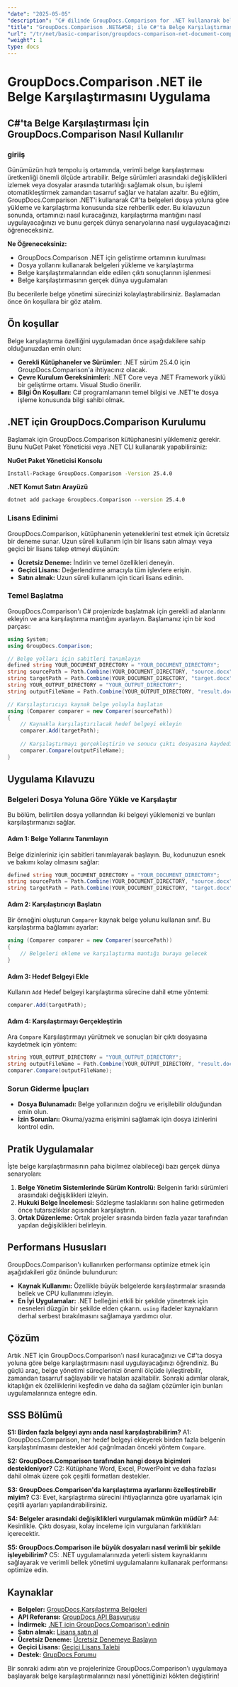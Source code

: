 ```yaml
---
"date": "2025-05-05"
"description": "C# dilinde GroupDocs.Comparison for .NET kullanarak belge karşılaştırmasının nasıl uygulanacağını öğrenin. Belge yönetim sürecinizi kolaylaştırın ve zamandan tasarruf edin."
"title": "GroupDocs.Comparison .NET&#58; ile C#'ta Belge Karşılaştırmasını Uygulama Adım Adım Kılavuz"
"url": "/tr/net/basic-comparison/groupdocs-comparison-net-document-comparison-csharp/"
"weight": 1
type: docs
---
```

# GroupDocs.Comparison .NET ile Belge Karşılaştırmasını Uygulama

## C#'ta Belge Karşılaştırması İçin GroupDocs.Comparison Nasıl Kullanılır 

### giriiş

Günümüzün hızlı tempolu iş ortamında, verimli belge karşılaştırması üretkenliği önemli ölçüde artırabilir. Belge sürümleri arasındaki değişiklikleri izlemek veya dosyalar arasında tutarlılığı sağlamak olsun, bu işlemi otomatikleştirmek zamandan tasarruf sağlar ve hataları azaltır. Bu eğitim, GroupDocs.Comparison .NET'i kullanarak C#'ta belgeleri dosya yoluna göre yükleme ve karşılaştırma konusunda size rehberlik eder. Bu kılavuzun sonunda, ortamınızı nasıl kuracağınızı, karşılaştırma mantığını nasıl uygulayacağınızı ve bunu gerçek dünya senaryolarına nasıl uygulayacağınızı öğreneceksiniz.

**Ne Öğreneceksiniz:**
- GroupDocs.Comparison .NET için geliştirme ortamının kurulması
- Dosya yollarını kullanarak belgeleri yükleme ve karşılaştırma
- Belge karşılaştırmalarından elde edilen çıktı sonuçlarının işlenmesi
- Belge karşılaştırmasının gerçek dünya uygulamaları

Bu becerilerle belge yönetimi sürecinizi kolaylaştırabilirsiniz. Başlamadan önce ön koşullara bir göz atalım.

## Ön koşullar

Belge karşılaştırma özelliğini uygulamadan önce aşağıdakilere sahip olduğunuzdan emin olun:

- **Gerekli Kütüphaneler ve Sürümler:** .NET sürüm 25.4.0 için GroupDocs.Comparison'a ihtiyacınız olacak.
- **Çevre Kurulum Gereksinimleri:** .NET Core veya .NET Framework yüklü bir geliştirme ortamı. Visual Studio önerilir.
- **Bilgi Ön Koşulları:** C# programlamanın temel bilgisi ve .NET'te dosya işleme konusunda bilgi sahibi olmak.

## .NET için GroupDocs.Comparison Kurulumu

Başlamak için GroupDocs.Comparison kütüphanesini yüklemeniz gerekir. Bunu NuGet Paket Yöneticisi veya .NET CLI kullanarak yapabilirsiniz:

**NuGet Paket Yöneticisi Konsolu**
```bash
Install-Package GroupDocs.Comparison -Version 25.4.0
```

**.NET Komut Satırı Arayüzü**
```bash
dotnet add package GroupDocs.Comparison --version 25.4.0
```

### Lisans Edinimi

GroupDocs.Comparison, kütüphanenin yeteneklerini test etmek için ücretsiz bir deneme sunar. Uzun süreli kullanım için bir lisans satın almayı veya geçici bir lisans talep etmeyi düşünün:

- **Ücretsiz Deneme:** İndirin ve temel özellikleri deneyin.
- **Geçici Lisans:** Değerlendirme amacıyla tüm işlevlere erişin.
- **Satın almak:** Uzun süreli kullanım için ticari lisans edinin.

### Temel Başlatma

GroupDocs.Comparison'ı C# projenizde başlatmak için gerekli ad alanlarını ekleyin ve ana karşılaştırma mantığını ayarlayın. Başlamanız için bir kod parçası:

```csharp
using System;
using GroupDocs.Comparison;

// Belge yolları için sabitleri tanımlayın
defined string YOUR_DOCUMENT_DIRECTORY = "YOUR_DOCUMENT_DIRECTORY";
string sourcePath = Path.Combine(YOUR_DOCUMENT_DIRECTORY, "source.docx");
string targetPath = Path.Combine(YOUR_DOCUMENT_DIRECTORY, "target.docx");
string YOUR_OUTPUT_DIRECTORY = "YOUR_OUTPUT_DIRECTORY";
string outputFileName = Path.Combine(YOUR_OUTPUT_DIRECTORY, "result.docx");

// Karşılaştırıcıyı kaynak belge yoluyla başlatın
using (Comparer comparer = new Comparer(sourcePath))
{
    // Kaynakla karşılaştırılacak hedef belgeyi ekleyin
    comparer.Add(targetPath);
    
    // Karşılaştırmayı gerçekleştirin ve sonucu çıktı dosyasına kaydedin
    comparer.Compare(outputFileName);
}
```

## Uygulama Kılavuzu

### Belgeleri Dosya Yoluna Göre Yükle ve Karşılaştır

Bu bölüm, belirtilen dosya yollarından iki belgeyi yüklemenizi ve bunları karşılaştırmanızı sağlar.

#### Adım 1: Belge Yollarını Tanımlayın

Belge dizinleriniz için sabitleri tanımlayarak başlayın. Bu, kodunuzun esnek ve bakımı kolay olmasını sağlar:

```csharp
defined string YOUR_DOCUMENT_DIRECTORY = "YOUR_DOCUMENT_DIRECTORY";
string sourcePath = Path.Combine(YOUR_DOCUMENT_DIRECTORY, "source.docx");
string targetPath = Path.Combine(YOUR_DOCUMENT_DIRECTORY, "target.docx");
```

#### Adım 2: Karşılaştırıcıyı Başlatın

Bir örneğini oluşturun `Comparer` kaynak belge yolunu kullanan sınıf. Bu karşılaştırma bağlamını ayarlar:

```csharp
using (Comparer comparer = new Comparer(sourcePath))
{
    // Belgeleri ekleme ve karşılaştırma mantığı buraya gelecek
}
```

#### Adım 3: Hedef Belgeyi Ekle

Kullanın `Add` Hedef belgeyi karşılaştırma sürecine dahil etme yöntemi:

```csharp
comparer.Add(targetPath);
```

#### Adım 4: Karşılaştırmayı Gerçekleştirin

Ara `Compare` Karşılaştırmayı yürütmek ve sonuçları bir çıktı dosyasına kaydetmek için yöntem:

```csharp
string YOUR_OUTPUT_DIRECTORY = "YOUR_OUTPUT_DIRECTORY";
string outputFileName = Path.Combine(YOUR_OUTPUT_DIRECTORY, "result.docx");
comparer.Compare(outputFileName);
```

### Sorun Giderme İpuçları
- **Dosya Bulunamadı:** Belge yollarınızın doğru ve erişilebilir olduğundan emin olun.
- **İzin Sorunları:** Okuma/yazma erişimini sağlamak için dosya izinlerini kontrol edin.

## Pratik Uygulamalar

İşte belge karşılaştırmasının paha biçilmez olabileceği bazı gerçek dünya senaryoları:
1. **Belge Yönetim Sistemlerinde Sürüm Kontrolü:** Belgenin farklı sürümleri arasındaki değişiklikleri izleyin.
2. **Hukuki Belge İncelemesi:** Sözleşme taslaklarını son haline getirmeden önce tutarsızlıklar açısından karşılaştırın.
3. **Ortak Düzenleme:** Ortak projeler sırasında birden fazla yazar tarafından yapılan değişiklikleri belirleyin.

## Performans Hususları

GroupDocs.Comparison'ı kullanırken performansı optimize etmek için aşağıdakileri göz önünde bulundurun:
- **Kaynak Kullanımı:** Özellikle büyük belgelerde karşılaştırmalar sırasında bellek ve CPU kullanımını izleyin.
- **En İyi Uygulamalar:** .NET belleğini etkili bir şekilde yönetmek için nesneleri düzgün bir şekilde elden çıkarın. `using` ifadeler kaynakların derhal serbest bırakılmasını sağlamaya yardımcı olur.

## Çözüm

Artık .NET için GroupDocs.Comparison'ı nasıl kuracağınızı ve C#'ta dosya yoluna göre belge karşılaştırmasını nasıl uygulayacağınızı öğrendiniz. Bu güçlü araç, belge yönetimi süreçlerinizi önemli ölçüde iyileştirebilir, zamandan tasarruf sağlayabilir ve hataları azaltabilir. Sonraki adımlar olarak, kitaplığın ek özelliklerini keşfedin ve daha da sağlam çözümler için bunları uygulamalarınıza entegre edin.

## SSS Bölümü

**S1: Birden fazla belgeyi aynı anda nasıl karşılaştırabilirim?**
A1: GroupDocs.Comparison, her hedef belgeyi ekleyerek birden fazla belgenin karşılaştırılmasını destekler `Add` çağrılmadan önceki yöntem `Compare`.

**S2: GroupDocs.Comparison tarafından hangi dosya biçimleri destekleniyor?**
C2: Kütüphane Word, Excel, PowerPoint ve daha fazlası dahil olmak üzere çok çeşitli formatları destekler.

**S3: GroupDocs.Comparison'da karşılaştırma ayarlarını özelleştirebilir miyim?**
C3: Evet, karşılaştırma sürecini ihtiyaçlarınıza göre uyarlamak için çeşitli ayarları yapılandırabilirsiniz.

**S4: Belgeler arasındaki değişiklikleri vurgulamak mümkün müdür?**
A4: Kesinlikle. Çıktı dosyası, kolay inceleme için vurgulanan farklılıkları içerecektir.

**S5: GroupDocs.Comparison ile büyük dosyaları nasıl verimli bir şekilde işleyebilirim?**
C5: .NET uygulamalarınızda yeterli sistem kaynaklarını sağlayarak ve verimli bellek yönetimi uygulamalarını kullanarak performansı optimize edin.

## Kaynaklar
- **Belgeler:** [GroupDocs.Karşılaştırma Belgeleri](https://docs.groupdocs.com/comparison/net/)
- **API Referansı:** [GroupDocs API Başvurusu](https://reference.groupdocs.com/comparison/net/)
- **İndirmek:** [.NET için GroupDocs.Comparison'ı edinin](https://releases.groupdocs.com/comparison/net/)
- **Satın almak:** [Lisans satın al](https://purchase.groupdocs.com/buy)
- **Ücretsiz Deneme:** [Ücretsiz Denemeye Başlayın](https://releases.groupdocs.com/comparison/net/)
- **Geçici Lisans:** [Geçici Lisans Talebi](https://purchase.groupdocs.com/temporary-license/)
- **Destek:** [GrupDocs Forumu](https://forum.groupdocs.com/c/comparison/)

Bir sonraki adımı atın ve projelerinize GroupDocs.Comparison'ı uygulamaya başlayarak belge karşılaştırmalarınızı nasıl yönettiğinizi kökten değiştirin!